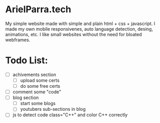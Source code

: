 # ArielParra.tech
My simple website made with simple and plain html + css + javascript.
I made my own mobile responsivenes, auto language detection, desing, animations, etc. 
I like small websites without the need for bloated webframes.

# Todo List:

- [ ] achivements section
    - [ ] upload some certs
    - [ ] do some free certs
- [ ] comment some "code"
- [ ] blog section
    - [ ] start some blogs
    - [ ] youtubers sub-sections in blog
- [ ] js to detect code class="C++" and color C++ correctly
